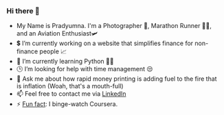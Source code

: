 ### Hi there 👋
- My Name is Pradyumna. I'm a Photographer 📸, Marathon Runner 🏃‍♂️, and an Aviation Enthusiast🛩️
- 💲  I’m currently working on a website that simplifies finance for non-finance people 📈
- 🐍 I’m currently learning Python 👨‍💻
- 🕒 I’m looking for help with time management 😒
- 💬 Ask me about how rapid money printing is adding fuel to the fire that is inflation (Woah, that's a mouth-full)
- 📫 Feel free to contact me via [LinkedIn](https://www.linkedin.com/in/pradyumnadv/)
- ⚡ [Fun fact](https://youtu.be/dQw4w9WgXcQ?t=43): I binge-watch Coursera.
